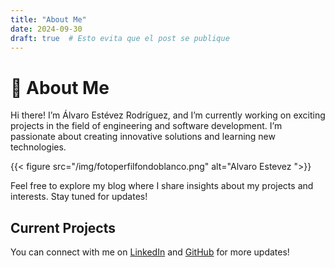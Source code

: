 ```yaml
---
title: "About Me"
date: 2024-09-30
draft: true  # Esto evita que el post se publique
---
```


# 👋 About Me

Hi there! I’m Álvaro Estévez Rodríguez, and I’m currently working on exciting projects in the field of engineering and software development. I’m passionate about creating innovative solutions and learning new technologies.


{{< figure src="/img/fotoperfilfondoblanco.png" alt="Alvaro Estevez ">}}

Feel free to explore my blog where I share insights about my projects and interests. Stay tuned for updates!

## Current Projects


You can connect with me on [LinkedIn](https://www.linkedin.com/in/alvaroesro/) and [GitHub](https://github.com/AlvaroEsRo) for more updates!
